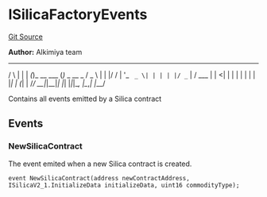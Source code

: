 # ISilicaFactoryEvents
[Git Source](https://github.com/Alkimiya/v2.1-core/tree/comments-docs/blob/ee3e12bcce8690315f313782a9d6014a1b843773/contracts/interfaces/silicaFactory/ISilicaFactoryEvents.sol)

**Author:**
Alkimiya team

_    _ _    _           _
/ \  | | | _(_)_ __ ___ (_)_   _  __ _
/ _ \ | | |/ / | '_ ` _ \| | | | |/ _` |
/ ___ \| |   <| | | | | | | | |_| | (_| |
/_/   \_\_|_|\_\_|_| |_| |_|_|\__, |\__,_|
|___/

Contains all events emitted by a Silica contract


## Events
### NewSilicaContract
The event emited when a new Silica contract is created.


```solidity
event NewSilicaContract(address newContractAddress, ISilicaV2_1.InitializeData initializeData, uint16 commodityType);
```

